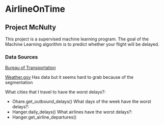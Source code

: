 # AirlineOnTime

## Project McNulty
This project is a supervised machine learning program. The goal of the Machine Learning algorithm is to predict whether your flight will be delayed. 

### Data Sources
[Bureau of Transportation](https://www.bts.gov/browse-statistical-products-and-data/bts-publications/airline-service-quality-performance-234-time)

[Weather.gov](weather.gov) Has data but it seems hard to grab because of the segmentation

What cities that I travel to have the worst delays?: 
* Ohare.get_outbound_delays()
What days of the week have the worst delays?: 
* Hanger.daily_delays()
What airlines have the worst delays?: 
* Hanger.get_airline_departures()